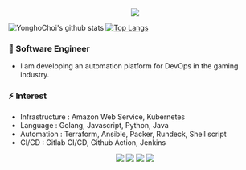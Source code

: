 <div align=center>
  <a href="https://hits.seeyoufarm.com"/><img src="https://hits.seeyoufarm.com/api/count/incr/badge.svg?url=https%3A%2F%2Fgithub.com%2FYonghoChoi"/></a>
</div>

![YonghoChoi's github stats](https://github-readme-stats-amber-mu.vercel.app/api?username=YonghoChoi&count_private=true&show_icons=true)
[![Top Langs](https://github-readme-stats-amber-mu.vercel.app/api/top-langs/?username=YonghoChoi&layout=compact&hide=HTML,CSS,PHP&card_width=5)](https://github.com/YonghoChoi/github-readme-stats)

### 🌱 Software Engineer
- I am developing an automation platform for DevOps in the gaming industry.


### ⚡ Interest
- Infrastructure : Amazon Web Service, Kubernetes
- Language : Golang, Javascript, Python, Java
- Automation : Terraform, Ansible, Packer, Rundeck, Shell script
- CI/CD : Gitlab CI/CD, Github Action, Jenkins


<div align=center>
<a href="https://yongho1037.tistory.com/"/><img src="http://img.shields.io/badge/-Tech%20blog-black?style=flat-square&logo=github&link=https://yongho1037.tistory.com/"/></a>
<a href="https://www.linkedin.com/in/yongho1037/"/><img src="https://img.shields.io/badge/-LinkedIn-blue?style=flat-square&logo=Linkedin&logoColor=white&link=https://www.linkedin.com/in/yongho1037/"/></a>
<a href="https://www.facebook.com/yongho1037/"/><img src="https://img.shields.io/badge/facebook-1877f2?style=flat-square&logo=facebook&logoColor=white&link=https://www.facebook.com/yongho42"/></a>
<a href="mailto:yongho1037@gmail.com"/><img src="https://img.shields.io/badge/Gmail-d14836?style=flat-square&logo=Gmail&logoColor=white&link=mailto:yongho1037@gmail.com"/></a>
</div>
